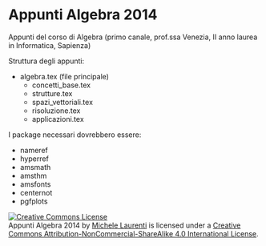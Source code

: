 Appunti Algebra 2014
====================

Appunti del corso di Algebra (primo canale, prof.ssa Venezia, II anno laurea in Informatica, Sapienza)

Struttura degli appunti:
- algebra.tex (file principale)
    - concetti_base.tex
    - strutture.tex
    - spazi_vettoriali.tex
    - risoluzione.tex
    - applicazioni.tex

I package necessari dovrebbero essere:
- nameref
- hyperref
- amsmath
- amsthm
- amsfonts
- centernot
- pgfplots


<a rel="license" href="http://creativecommons.org/licenses/by-nc-sa/4.0/"><img alt="Creative Commons License" style="border-width:0" src="https://i.creativecommons.org/l/by-nc-sa/4.0/88x31.png" /></a><br /><span xmlns:dct="http://purl.org/dc/terms/" href="http://purl.org/dc/dcmitype/Text" property="dct:title" rel="dct:type">Appunti Algebra 2014</span> by <a xmlns:cc="http://creativecommons.org/ns#" href="http://asmeikal.me" property="cc:attributionName" rel="cc:attributionURL">Michele Laurenti</a> is licensed under a <a rel="license" href="http://creativecommons.org/licenses/by-nc-sa/4.0/">Creative Commons Attribution-NonCommercial-ShareAlike 4.0 International License</a>.

